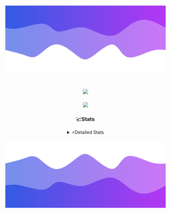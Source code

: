 ![Header](./header.png)
<div align="center">

<h1 align="center">
  <a href="https://git.io/typing-svg">
    <img src="https://readme-typing-svg.herokuapp.com/?lines=Hello,+There!+%F0%9F%91%8B;This+is+chicho.;Owner+on+Ocean;&center=true&size=25">
  </a>
</h1>
  
<p align="center">
  <img src="https://lanyard.cnrad.dev/api/852683595378196480" />
</p>

### 📈Stats
<details>
    <summary> ⚡Detailed Stats</summary>
    <br/>

<!--START_SECTION:waka-->
![Code Time](http://img.shields.io/badge/Code%20Time-1%2C111%20hrs%2059%20mins-blue)

![Profile Views](http://img.shields.io/badge/Profile%20Views-0-blue)

**🐱 My GitHub Data** 

> 📦 189.8 kB Used in GitHub's Storage 
 > 
> 🏆 0 Contributions in the Year 2025
 > 
> 🚫 Not Opted to Hire
 > 
> 📜 15 Public Repositories 
 > 
> 🔑 13 Private Repositories 
 > 
**I'm a Night 🦉** 

```text
🌞 Morning                24 commits          █░░░░░░░░░░░░░░░░░░░░░░░░   04.39 % 
🌆 Daytime                74 commits          ███░░░░░░░░░░░░░░░░░░░░░░   13.53 % 
🌃 Evening                241 commits         ███████████░░░░░░░░░░░░░░   44.06 % 
🌙 Night                  208 commits         ██████████░░░░░░░░░░░░░░░   38.03 % 
```
📅 **I'm Most Productive on Friday** 

```text
Monday                   29 commits          █░░░░░░░░░░░░░░░░░░░░░░░░   05.30 % 
Tuesday                  117 commits         █████░░░░░░░░░░░░░░░░░░░░   21.39 % 
Wednesday                85 commits          ████░░░░░░░░░░░░░░░░░░░░░   15.54 % 
Thursday                 75 commits          ███░░░░░░░░░░░░░░░░░░░░░░   13.71 % 
Friday                   129 commits         ██████░░░░░░░░░░░░░░░░░░░   23.58 % 
Saturday                 62 commits          ███░░░░░░░░░░░░░░░░░░░░░░   11.33 % 
Sunday                   50 commits          ██░░░░░░░░░░░░░░░░░░░░░░░   09.14 % 
```


📊 **This Week I Spent My Time On** 

```text
🕑︎ Time Zone: America/Argentina/Buenos_Aires

💬 Programming Languages: 
TypeScript               8 hrs 17 mins       ███████████████████░░░░░░   77.27 % 
HTML                     1 hr 2 mins         ██░░░░░░░░░░░░░░░░░░░░░░░   09.75 % 
Python                   38 mins             █░░░░░░░░░░░░░░░░░░░░░░░░   05.96 % 
JSON                     24 mins             █░░░░░░░░░░░░░░░░░░░░░░░░   03.83 % 
JavaScript               8 mins              ░░░░░░░░░░░░░░░░░░░░░░░░░   01.36 % 

🔥 Editors: 
Cursor                   10 hrs 43 mins      █████████████████████████   100.00 % 

🐱‍💻 Projects: 
ocean-backend            6 hrs 35 mins       ███████████████░░░░░░░░░░   61.37 % 
front-electro-patagonia-m4 hrs 8 mins        ██████████░░░░░░░░░░░░░░░   38.63 % 

💻 Operating System: 
Windows                  10 hrs 43 mins      █████████████████████████   100.00 % 
Mac                      0 secs              ░░░░░░░░░░░░░░░░░░░░░░░░░   00.00 % 
```

**I Mostly Code in JavaScript** 

```text
JavaScript               10 repos            ███████░░░░░░░░░░░░░░░░░░   27.78 % 
HTML                     7 repos             █████░░░░░░░░░░░░░░░░░░░░   19.44 % 
TypeScript               4 repos             ███░░░░░░░░░░░░░░░░░░░░░░   11.11 % 
Astro                    2 repos             █░░░░░░░░░░░░░░░░░░░░░░░░   05.56 % 
SCSS                     1 repo              █░░░░░░░░░░░░░░░░░░░░░░░░   02.78 % 
```




 Last Updated on 08/03/2025 02:00:39 UTC
<!--END_SECTION:waka-->
</details>

![Footer](./footer.png)
